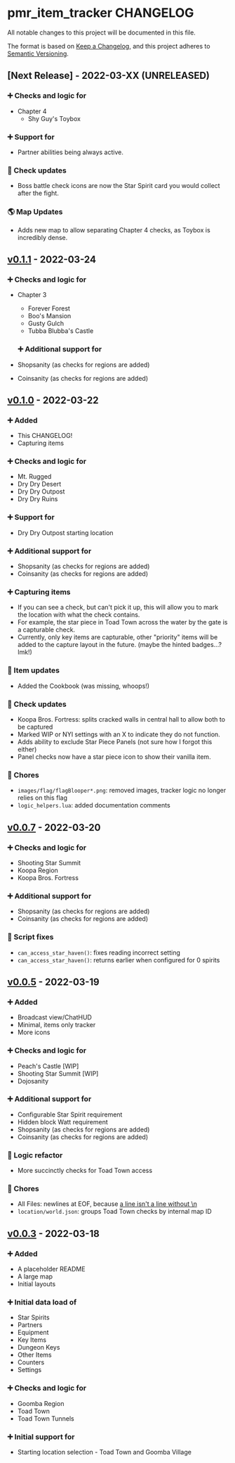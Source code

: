 # pmr_item_tracker CHANGELOG

All notable changes to this project will be documented in this file.

The format is based on [Keep a Changelog](https://keepachangelog.com/en/1.0.0/),
and this project adheres to [Semantic Versioning](https://semver.org/spec/v2.0.0.html).

## [Next Release] - 2022-03-XX (UNRELEASED)
### ➕ Checks and logic for
- Chapter 4
  - Shy Guy's Toybox

### ➕ Support for
- Partner abilities being always active.

### 🔄 Check updates
- Boss battle check icons are now the Star Spirit card you would collect after the fight.

### 🌎 Map Updates
- Adds new map to allow separating Chapter 4 checks, as Toybox is incredibly dense.

## [v0.1.1] - 2022-03-24
### ➕ Checks and logic for
- Chapter 3
  - Forever Forest
  - Boo's Mansion
  - Gusty Gulch
  - Tubba Blubba's Castle

  ### ➕ Additional support for
- Shopsanity (as checks for regions are added)
- Coinsanity (as checks for regions are added)

## [v0.1.0] - 2022-03-22
### ➕ Added
- This CHANGELOG!
- Capturing items

### ➕ Checks and logic for
- Mt. Rugged
- Dry Dry Desert
- Dry Dry Outpost
- Dry Dry Ruins

### ➕ Support for
- Dry Dry Outpost starting location

### ➕ Additional support for
- Shopsanity (as checks for regions are added)
- Coinsanity (as checks for regions are added)

### ➕ Capturing items
- If you can see a check, but can't pick it up, this will allow you to mark the location with what the check contains.
- For example, the star piece in Toad Town across the water by the gate is a capturable check.
- Currently, only key items are capturable, other "priority" items will be added to the capture layout in the future. (maybe the hinted badges...? lmk!)

### 🔄 Item updates
- Added the Cookbook (was missing, whoops!)

### 🔄 Check updates
- Koopa Bros. Fortress: splits cracked walls in central hall to allow both to be captured
- Marked WIP or NYI settings with an X to indicate they do not function.
- Adds ability to exclude Star Piece Panels (not sure how I forgot this either)
- Panel checks now have a star piece icon to show their vanilla item.

### 🧹 Chores
- `images/flag/flagBlooper*.png`: removed images, tracker logic no longer relies on this flag
- `logic_helpers.lua`: added documentation comments

## [v0.0.7] - 2022-03-20
### ➕ Checks and logic for
- Shooting Star Summit
- Koopa Region
- Koopa Bros. Fortress

### ➕ Additional support for
- Shopsanity (as checks for regions are added)
- Coinsanity (as checks for regions are added)

### 🔧 Script fixes
- `can_access_star_haven()`: fixes reading incorrect setting
- `can_access_star_haven()`: returns earlier when configured for 0 spirits

## [v0.0.5] - 2022-03-19
### ➕ Added
- Broadcast view/ChatHUD
- Minimal, items only tracker
- More icons

### ➕ Checks and logic for
- Peach's Castle [WIP]
- Shooting Star Summit [WIP]
- Dojosanity

### ➕ Additional support for
- Configurable Star Spirit requirement
- Hidden block Watt requirement
- Shopsanity (as checks for regions are added)
- Coinsanity (as checks for regions are added)

### 🔄 Logic refactor
- More succinctly checks for Toad Town access

### 🧹 Chores
- All Files: newlines at EOF, because [a line isn't a line without \n](https://pubs.opengroup.org/onlinepubs/9699919799/basedefs/V1_chap03.html#tag_03_206)
- `location/world.json`: groups Toad Town checks by internal map ID

## [v0.0.3] - 2022-03-18
### ➕ Added
- A placeholder README
- A large map
- Initial layouts

### ➕ Initial data load of
- Star Spirits
- Partners
- Equipment
- Key Items
- Dungeon Keys
- Other Items
- Counters
- Settings

### ➕ Checks and logic for
- Goomba Region
- Toad Town
- Toad Town Tunnels

### ➕ Initial support for
- Starting location selection - Toad Town and Goomba Village

[v0.1.1]: https://github.com/IcySlurpee/pmr_map_tracker/compare/v0.1.0...v0.1.1
[v0.1.0]: https://github.com/IcySlurpee/pmr_map_tracker/compare/v0.0.7...v0.1.0
[v0.0.7]: https://github.com/IcySlurpee/pmr_map_tracker/compare/v0.0.5...v0.0.7
[v0.0.5]: https://github.com/IcySlurpee/pmr_map_tracker/compare/v0.0.3...v0.0.5
[v0.0.3]: https://github.com/IcySlurpee/pmr_map_tracker/tree/v0.0.3
